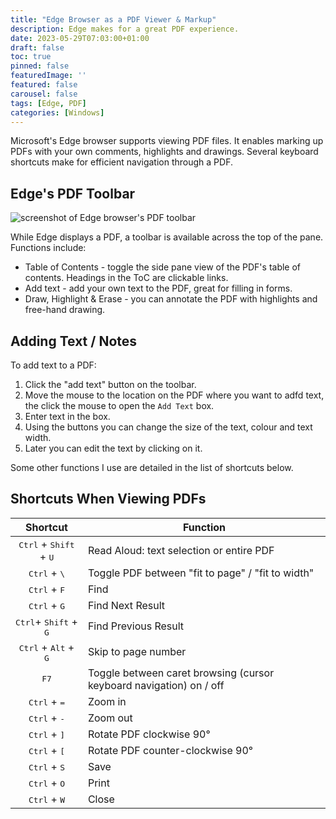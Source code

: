 ```yaml
---
title: "Edge Browser as a PDF Viewer & Markup"
description: Edge makes for a great PDF experience.  
date: 2023-05-29T07:03:00+01:00
draft: false
toc: true
pinned: false
featuredImage: ''
featured: false
carousel: false
tags: [Edge, PDF]
categories: [Windows]
---
```


Microsoft's Edge browser supports viewing PDF files.  It enables marking up PDFs with your own comments, highlights and drawings. Several keyboard shortcuts make for efficient navigation through a PDF.

<!--more-->

## Edge's PDF Toolbar

![screenshot of Edge browser's PDF toolbar](/images/edge-pdf-toolbar.png "The PDF Toolbar in Edge")

While Edge displays a PDF, a toolbar is available across the top of the pane. Functions include:

- Table of Contents - toggle the side pane view of the PDF's table of contents. Headings in the ToC are clickable links.
- Add text - add your own text to the PDF, great for filling in forms.
- Draw, Highlight & Erase - you can annotate the PDF with highlights and free-hand drawing.

## Adding Text / Notes

To add text to a PDF:

1. Click the "add text" button on the toolbar.
1. Move the mouse to the location on the PDF where you want to adfd text, the click the mouse to open the `Add Text` box.
1. Enter text in the box.
1. Using the buttons you can change the size of the text, colour and text width. 
1. Later you can edit the text by clicking on it.

Some other functions I use are detailed in the list of shortcuts below.

## Shortcuts When Viewing PDFs

| Shortcut  | Function                                      |
|:-----------:|-----------------------------------------------|
|<kbd>Ctrl</kbd> + <kbd>Shift</kbd> + <kbd>U</kbd>| Read Aloud: text selection or entire PDF |
|<kbd>Ctrl</kbd> + <kbd>\\</kbd>| Toggle PDF between "fit to page" / "fit to width" |
|<kbd>Ctrl</kbd> + <kbd>F</kbd>| Find |
|<kbd>Ctrl</kbd> + <kbd>G</kbd>| Find Next Result |
|<kbd>Ctrl</kbd>+ <kbd>Shift</kbd> + <kbd>G</kbd>| Find Previous Result |
|<kbd>Ctrl</kbd> + <kbd>Alt</kbd> + <kbd>G</kbd>| Skip to page number |
|<kbd>F7</kbd>| Toggle between caret browsing (cursor keyboard navigation) on / off |
|<kbd>Ctrl</kbd> + <kbd>=</kbd>| Zoom in |
|<kbd>Ctrl</kbd> + <kbd>-</kbd>| Zoom out |
|<kbd>Ctrl</kbd> + <kbd>\]</kbd>| Rotate PDF clockwise 90° |
|<kbd>Ctrl</kbd> + <kbd>\[</kbd>| Rotate PDF counter-clockwise 90° |
|<kbd>Ctrl</kbd> + <kbd>S</kbd>| Save |
|<kbd>Ctrl</kbd> + <kbd>O</kbd>| Print |
|<kbd>Ctrl</kbd> + <kbd>W</kbd>| Close |

